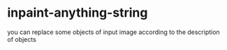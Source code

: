 # inpaint-anything-string
you can replace some objects of input image  according to the description of objects
